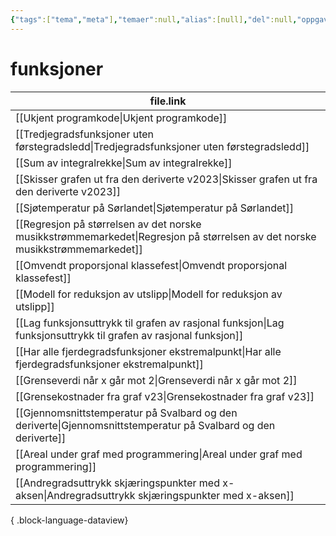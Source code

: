 ```yaml
---
{"tags":["tema","meta"],"temaer":null,"alias":[null],"del":null,"oppgave":null,"fag":null,"eksamen":null,"dg-publish":true,"title":"funksjoner","date":"2023-05-29","modified":"2023-06-01","permalink":"/temaer/funksjoner/","dgPassFrontmatter":true}
---
```



# funksjoner
| file.link                                                                                                                       |
| ------------------------------------------------------------------------------------------------------------------------------- |
| [[Ukjent programkode\|Ukjent programkode]]                                                                                   |
| [[Tredjegradsfunksjoner uten førstegradsledd\|Tredjegradsfunksjoner uten førstegradsledd]]                                   |
| [[Sum av integralrekke\|Sum av integralrekke]]                                                                               |
| [[Skisser grafen ut fra den deriverte v2023\|Skisser grafen ut fra den deriverte v2023]]                                     |
| [[Sjøtemperatur på Sørlandet\|Sjøtemperatur på Sørlandet]]                                                                   |
| [[Regresjon på størrelsen av det norske musikkstrømmemarkedet\|Regresjon på størrelsen av det norske musikkstrømmemarkedet]] |
| [[Omvendt proporsjonal klassefest\|Omvendt proporsjonal klassefest]]                                                         |
| [[Modell for reduksjon av utslipp\|Modell for reduksjon av utslipp]]                                                         |
| [[Lag funksjonsuttrykk til grafen av rasjonal funksjon\|Lag funksjonsuttrykk til grafen av rasjonal funksjon]]               |
| [[Har alle fjerdegradsfunksjoner ekstremalpunkt\|Har alle fjerdegradsfunksjoner ekstremalpunkt]]                             |
| [[Grenseverdi når x går mot 2\|Grenseverdi når x går mot 2]]                                                                 |
| [[Grensekostnader fra graf v23\|Grensekostnader fra graf v23]]                                                               |
| [[Gjennomsnittstemperatur på Svalbard og den deriverte\|Gjennomsnittstemperatur på Svalbard og den deriverte]]               |
| [[Areal under graf med programmering\|Areal under graf med programmering]]                                                   |
| [[Andregradsuttrykk skjæringspunkter med x-aksen\|Andregradsuttrykk skjæringspunkter med x-aksen]]                           |

{ .block-language-dataview}
